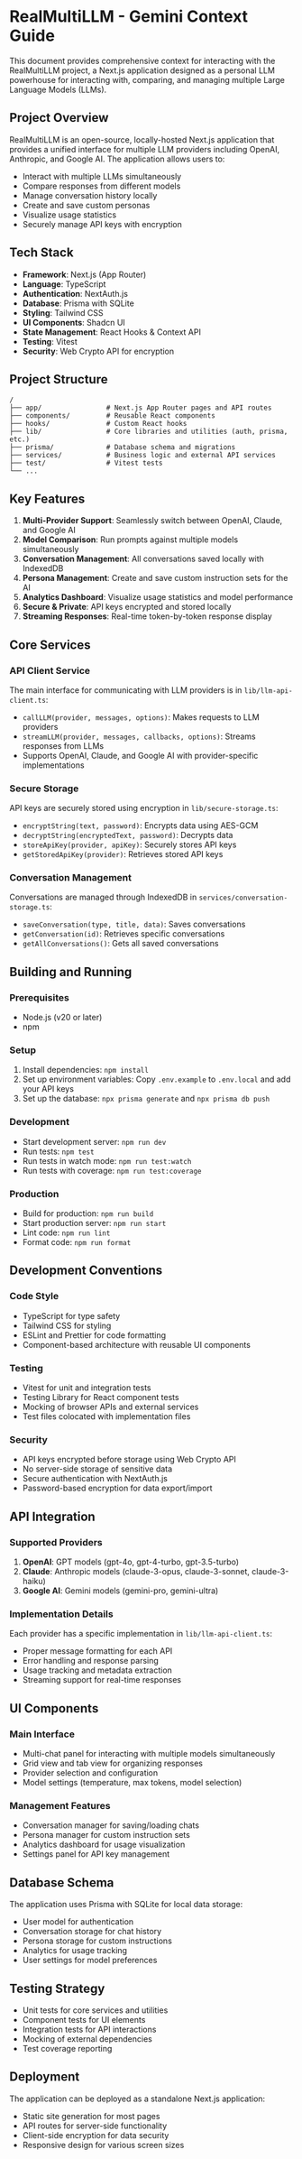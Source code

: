 # RealMultiLLM - Gemini Context Guide

This document provides comprehensive context for interacting with the RealMultiLLM project, a Next.js application designed as a personal LLM powerhouse for interacting with, comparing, and managing multiple Large Language Models (LLMs).

## Project Overview

RealMultiLLM is an open-source, locally-hosted Next.js application that provides a unified interface for multiple LLM providers including OpenAI, Anthropic, and Google AI. The application allows users to:

- Interact with multiple LLMs simultaneously
- Compare responses from different models
- Manage conversation history locally
- Create and save custom personas
- Visualize usage statistics
- Securely manage API keys with encryption

## Tech Stack

- **Framework**: Next.js (App Router)
- **Language**: TypeScript
- **Authentication**: NextAuth.js
- **Database**: Prisma with SQLite
- **Styling**: Tailwind CSS
- **UI Components**: Shadcn UI
- **State Management**: React Hooks & Context API
- **Testing**: Vitest
- **Security**: Web Crypto API for encryption

## Project Structure

```
/
├── app/                # Next.js App Router pages and API routes
├── components/         # Reusable React components
├── hooks/              # Custom React hooks
├── lib/                # Core libraries and utilities (auth, prisma, etc.)
├── prisma/             # Database schema and migrations
├── services/           # Business logic and external API services
├── test/               # Vitest tests
└── ...
```

## Key Features

1. **Multi-Provider Support**: Seamlessly switch between OpenAI, Claude, and Google AI
2. **Model Comparison**: Run prompts against multiple models simultaneously
3. **Conversation Management**: All conversations saved locally with IndexedDB
4. **Persona Management**: Create and save custom instruction sets for the AI
5. **Analytics Dashboard**: Visualize usage statistics and model performance
6. **Secure & Private**: API keys encrypted and stored locally
7. **Streaming Responses**: Real-time token-by-token response display

## Core Services

### API Client Service
The main interface for communicating with LLM providers is in `lib/llm-api-client.ts`:
- `callLLM(provider, messages, options)`: Makes requests to LLM providers
- `streamLLM(provider, messages, callbacks, options)`: Streams responses from LLMs
- Supports OpenAI, Claude, and Google AI with provider-specific implementations

### Secure Storage
API keys are securely stored using encryption in `lib/secure-storage.ts`:
- `encryptString(text, password)`: Encrypts data using AES-GCM
- `decryptString(encryptedText, password)`: Decrypts data
- `storeApiKey(provider, apiKey)`: Securely stores API keys
- `getStoredApiKey(provider)`: Retrieves stored API keys

### Conversation Management
Conversations are managed through IndexedDB in `services/conversation-storage.ts`:
- `saveConversation(type, title, data)`: Saves conversations
- `getConversation(id)`: Retrieves specific conversations
- `getAllConversations()`: Gets all saved conversations

## Building and Running

### Prerequisites
- Node.js (v20 or later)
- npm

### Setup
1. Install dependencies: `npm install`
2. Set up environment variables: Copy `.env.example` to `.env.local` and add your API keys
3. Set up the database: `npx prisma generate` and `npx prisma db push`

### Development
- Start development server: `npm run dev`
- Run tests: `npm test`
- Run tests in watch mode: `npm run test:watch`
- Run tests with coverage: `npm run test:coverage`

### Production
- Build for production: `npm run build`
- Start production server: `npm run start`
- Lint code: `npm run lint`
- Format code: `npm run format`

## Development Conventions

### Code Style
- TypeScript for type safety
- Tailwind CSS for styling
- ESLint and Prettier for code formatting
- Component-based architecture with reusable UI components

### Testing
- Vitest for unit and integration tests
- Testing Library for React component tests
- Mocking of browser APIs and external services
- Test files colocated with implementation files

### Security
- API keys encrypted before storage using Web Crypto API
- No server-side storage of sensitive data
- Secure authentication with NextAuth.js
- Password-based encryption for data export/import

## API Integration

### Supported Providers
1. **OpenAI**: GPT models (gpt-4o, gpt-4-turbo, gpt-3.5-turbo)
2. **Claude**: Anthropic models (claude-3-opus, claude-3-sonnet, claude-3-haiku)
3. **Google AI**: Gemini models (gemini-pro, gemini-ultra)

### Implementation Details
Each provider has a specific implementation in `lib/llm-api-client.ts`:
- Proper message formatting for each API
- Error handling and response parsing
- Usage tracking and metadata extraction
- Streaming support for real-time responses

## UI Components

### Main Interface
- Multi-chat panel for interacting with multiple models simultaneously
- Grid view and tab view for organizing responses
- Provider selection and configuration
- Model settings (temperature, max tokens, model selection)

### Management Features
- Conversation manager for saving/loading chats
- Persona manager for custom instruction sets
- Analytics dashboard for usage visualization
- Settings panel for API key management

## Database Schema

The application uses Prisma with SQLite for local data storage:
- User model for authentication
- Conversation storage for chat history
- Persona storage for custom instructions
- Analytics for usage tracking
- User settings for model preferences

## Testing Strategy

- Unit tests for core services and utilities
- Component tests for UI elements
- Integration tests for API interactions
- Mocking of external dependencies
- Test coverage reporting

## Deployment

The application can be deployed as a standalone Next.js application:
- Static site generation for most pages
- API routes for server-side functionality
- Client-side encryption for data security
- Responsive design for various screen sizes